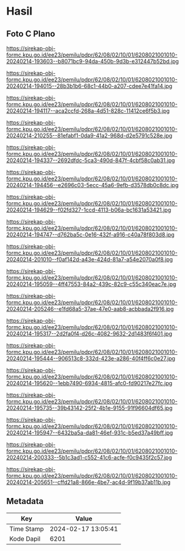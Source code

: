 # Hasil

## Foto C Plano

https://sirekap-obj-formc.kpu.go.id/ee23/pemilu/pdpr/62/08/02/10/01/6208021001010-20240214-193603--b8071bc9-94da-450b-9d3b-e312447b52bd.jpg

https://sirekap-obj-formc.kpu.go.id/ee23/pemilu/pdpr/62/08/02/10/01/6208021001010-20240214-194015--28b3b1b6-68c1-44b0-a207-cdee7e41fa14.jpg

https://sirekap-obj-formc.kpu.go.id/ee23/pemilu/pdpr/62/08/02/10/01/6208021001010-20240214-194117--aca2ccfd-268a-4d51-828c-11412ce6f5b3.jpg

https://sirekap-obj-formc.kpu.go.id/ee23/pemilu/pdpr/62/08/02/10/01/6208021001010-20240214-210255--81efabf1-0da9-41a2-968d-d2e5791c528e.jpg

https://sirekap-obj-formc.kpu.go.id/ee23/pemilu/pdpr/62/08/02/10/01/6208021001010-20240214-194337--2692dfdc-5ca3-490d-847f-4cbf58c0ab31.jpg

https://sirekap-obj-formc.kpu.go.id/ee23/pemilu/pdpr/62/08/02/10/01/6208021001010-20240214-194456--e2696c03-5ecc-45a6-9efb-d3578db0c8dc.jpg

https://sirekap-obj-formc.kpu.go.id/ee23/pemilu/pdpr/62/08/02/10/01/6208021001010-20240214-194629--f02fd327-1ccd-4113-b06a-bc1631a53421.jpg

https://sirekap-obj-formc.kpu.go.id/ee23/pemilu/pdpr/62/08/02/10/01/6208021001010-20240214-194747--d762ba5c-0e16-432f-a916-c40a78f803d8.jpg

https://sirekap-obj-formc.kpu.go.id/ee23/pemilu/pdpr/62/08/02/10/01/6208021001010-20240214-201010--f0af142d-a43e-424d-81a7-a54e2070a0f8.jpg

https://sirekap-obj-formc.kpu.go.id/ee23/pemilu/pdpr/62/08/02/10/01/6208021001010-20240214-195059--4ff47553-84a2-439c-82c9-c55c340eac7e.jpg

https://sirekap-obj-formc.kpu.go.id/ee23/pemilu/pdpr/62/08/02/10/01/6208021001010-20240214-205246--e1fd68a5-37ae-47e0-aab8-acbbada2f916.jpg

https://sirekap-obj-formc.kpu.go.id/ee23/pemilu/pdpr/62/08/02/10/01/6208021001010-20240214-195317--2d2fa0f4-d26c-4082-9632-2d1483f6f401.jpg

https://sirekap-obj-formc.kpu.go.id/ee23/pemilu/pdpr/62/08/02/10/01/6208021001010-20240214-195444--906513c8-332d-423e-a286-40f4ff6c0e27.jpg

https://sirekap-obj-formc.kpu.go.id/ee23/pemilu/pdpr/62/08/02/10/01/6208021001010-20240214-195620--1ebb7490-6934-4815-afc0-fd90217e27fc.jpg

https://sirekap-obj-formc.kpu.go.id/ee23/pemilu/pdpr/62/08/02/10/01/6208021001010-20240214-195735--39b43142-25f2-4b1e-9155-91f96604df65.jpg

https://sirekap-obj-formc.kpu.go.id/ee23/pemilu/pdpr/62/08/02/10/01/6208021001010-20240214-195947--6432ba5a-da81-46ef-931c-b5ed37a49bff.jpg

https://sirekap-obj-formc.kpu.go.id/ee23/pemilu/pdpr/62/08/02/10/01/6208021001010-20240214-200333--5b1c3ad1-c552-41c6-acfe-f0c9435f2c57.jpg

https://sirekap-obj-formc.kpu.go.id/ee23/pemilu/pdpr/62/08/02/10/01/6208021001010-20240214-205651--cffd21a8-866e-4be7-ac4d-9f19b37ab11b.jpg


## Metadata

| Key        | Value               |
| ---------- | ------------------- |
| Time Stamp | 2024-02-17 13:05:41 |
| Kode Dapil | 6201                |



